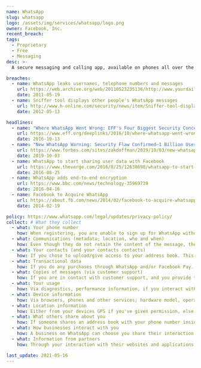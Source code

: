 ```yaml
---
name: WhatsApp
slug: whatsapp
logo: /assets/img/services/whatsapp/logo.png
owner: Facebook, Inc.
recent_breach: 
tags: 
  - Proprietary
  - Free
  - Messaging
desc: >-
  A secure messaging and calling app, available on phones all over the world.

breaches:
  - name: WhatsApp leaks usernames, telephone numbers and messages 
    url: https://web.archive.org/web/20110523235136/http://www.yourdailymac.net/2011/05/whatsapp-leaks-usernames-telephone-numbers-and-messages/ 
    date: 2011-05-19
  - name: Sniffer tool displays other people's WhatsApp messages
    url: http://www.h-online.com/security/news/item/Sniffer-tool-displays-other-people-s-WhatsApp-messages-1574382.html
    date: 2012-05-13

headlines:
  - name: "Where WhatsApp Went Wrong: EFF's Four Biggest Security Concerns" 
    url: https://www.eff.org/deeplinks/2016/10/where-whatsapp-went-wrong-effs-four-biggest-security-concerns 
    date: 2016-10-13
  - name: "New WhatsApp Warning: Security Flaw Confirmed—1 Billion Users Told Update Apps Now"
    url: https://www.forbes.com/sites/zakdoffman/2019/10/03/new-whatsapp-warning-security-flaw-confirmed1-billion-users-told-update-apps-now/
    date: 2019-10-03
  - name: WhatsApp to start sharing user data with Facebook
    url: https://www.theverge.com/2016/8/25/12638698/whatsapp-to-start-sharing-user-data-with-facebook#
    date: 2016-08-25
  - name: WhatsApp adds end-to-end encryption
    url: https://www.bbc.com/news/technology-35969739
    date: 2016-04-16
  - name: Facebook to Acquire WhatsApp
    url: https://about.fb.com/news/2014/02/facebook-to-acquire-whatsapp/
    date: 2014-02-19

policy: https://www.whatsapp.com/legal/updates/privacy-policy/
collect: # What they collect
  - what: Your phone number
    how: When registering, you are unable to sign up for WhatsApp without a phone number.
  - what: Communications (metadata; location, who and when)
    how: Even though they do not retain the content of the message, they collect location (even without permissions through IPs) and who and when the messages and/or calls take place.
  - what: Your contacts (and your contacts contacts)
    how: If you chose to upload/give access to your address book. This goes both ways, if one of your contacts chooses to do the same.
  - what: Transactional data
    how: If you do any purchases through WhatsApp and/or Facebook Pay.
  - what: Copies of messages (via customer support)
    how: If you are in contact with customer support, and you provide them with screenshots and "any other information you deem helpful"
  - what: Your usage
    how: Via diagnostics, performance information, if you interact with a business (when, how often and duration of interaction), log files, crashes, website visits, how often you message and/or call, status updates, group calling and messaging, payments, online-status and when you last updated your "about" section.
  - what: Device information
    how: Via browsers, phones and other services; hardware model, operating system, battery level, signal strength, app version, browser information, mobile network, connection information, language, time zone, IP address and device identifiers.
  - what: Location information
    how: Either from your devices GPS if you've given permission, else via your IP address and phone number.
  - what: What others share about you
    how: If someone shares an address book with your phone number inside, all metadata associated with that number will be collected, i.e. real name, address, birthday etc.
  - what: How businesses interact with you
    how: A business on WhatsApp can choose you share their interaction with you to WhatsApp.
  - what: Information from partners
    how: Through your interaction with their websites and applications, also from other Facebook products/companies.

last_update: 2021-05-16
---
```

